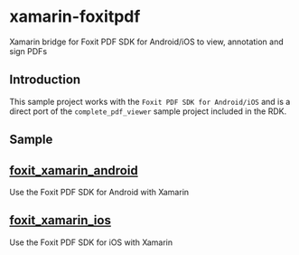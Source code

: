 # xamarin-foxitpdf
Xamarin bridge for Foxit PDF SDK for Android/iOS to view, annotation and sign PDFs

Introduction
------------

This sample project works with the  `Foxit PDF SDK for Android/iOS` and is a direct port of the `complete_pdf_viewer`  sample project included in the RDK.

Sample
-----

## [foxit_xamarin_android](/foxit_xamarin_android/)
Use the Foxit PDF SDK for Android with Xamarin

## [foxit_xamarin_ios](/foxit_xamarin_ios/)
Use the Foxit PDF SDK for iOS with Xamarin

